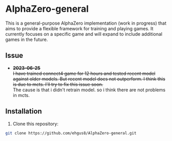 # AlphaZero-general

This is a general-purpose AlphaZero implementation (work in progress) that aims to provide a flexible framework for training and playing games. It currently focuses on a specific game and will expand to include additional games in the future.

## Issue
- ~~**2023-06-25**~~  
~~I have trained connect4 game for 12 hours and tested recent model against older models.
But recent model does not outperform.
I think this is due to mcts.
I'll try to fix this issue soon.~~  
The cause is that i didn't retrain model. so i think there are not problems in mcts.


## Installation

1. Clone this repository:

```bash
git clone https://github.com/ehgus8/AlphaZero-general.git
